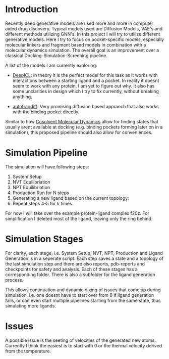 # Introduction

Recently deep generative models are used more and more in computer aided drug discovery. Typical models used are Diffusion Models, VAE's and different methods utilizing GNN's. In this project I will try to utilize different generative models. Here I try to focus on pocket-specific models, especially molecular linkers and fragment based models in combination with a molecular dynamics simulation. The overall goal is an improvement over a classical Docking-Simulation-Screening pipeline.

A list of the models I am currently exploring:

- [DeepICL](https://github.com/ACE-KAIST/DeepICL/tree/master): in theory it is the perfect model for this task as it works with interactions between a starting ligand and a pocket. In reality it doesnt seem to work with any protein, I am yet to figure out why. It also has some unclarities in design which I try to fix currently, without breaking anything.

- [autofragdiff](https://github.com/ghorbanimahdi73/autofragdiff): Very promising diffusion based appraoch that also works with the binding pocket directly.



Similar to how [Cosolvent Molecular Dynamics](https://pubs.acs.org/doi/10.1021/acs.jmedchem.6b00399) allow for finding states that usually arent available at docking (e.g. binding pockets forming later on in a simulation), this proposed pipeline should also allow for conveniences.

# Simulation Pipeline

The simulation will have following steps:

1. System Setup
2. NVT Equilibriation
3. NPT Equilibriation
4. Production Run for N steps
5. Generating a new ligand based on the current topology:
6. Repeat steps 4-5 for k times.

For now I will take over the example protein-ligand complex f20z. For simplification I deleted most of the ligand, leaving only the ring behind.

# Simulation Stages

For clarity, each stage, i.e.
    System Setup, 
    NVT, 
    NPT, 
    Production and 
    Ligand Generation 
is in a seperate script. Each step saves a state and a topology of the last simulation step and there are also reports, pdb-reports and checkpoints for safety and analysis. Each of these stages has a corresponding folder. There is also a subfolder for the ligand generation process. 

This allows continuation and dynamic dixing of issues that come up during simulation, i.e. one doesnt have to start over from 0 if ligand generation fails, or can even start multiple pipelines starting from the same state, thus simulating more ligands.

# Issues

A possible issue is the seeting of velocities of the generated new atoms. Currently I think the easiest is to start with 0 or the thermal velocity derived from the temperature.
